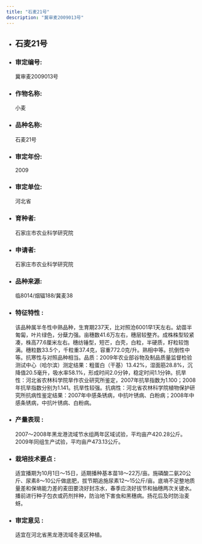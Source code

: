 ```yaml
---
title: "石麦21号"
description: "冀审麦2009013号"
---
```

* ## 石麦21号
* ###  审定编号:  
   冀审麦2009013号

*  ### 作物名称:  
   小麦

*   ###  品种名称: 
    石麦21号

*   ### 审定年份: 
    2009

*   ### 审定单位:  
    河北省

*   ### 育种者:  
    石家庄市农业科学研究院 

*   ### 申请者:  
    石家庄市农业科学研究院

*   ### 品种来源:  
    临8014/烟辐188/冀麦38

*   ### 特征特性 : 
    该品种属半冬性中熟品种，生育期237天，比对照沧6001早1天左右。幼苗半匍匐，叶片绿色，分蘖力强。亩穗数41.6万左右，穗层较整齐。成株株型较紧凑，株高77.6厘米左右。穗纺锤型，短芒，白壳，白粒，半硬质，籽粒较饱满。穗粒数33.5个，千粒重37.4克，容重772.0克/升。熟相中等。抗倒性中等。抗寒性与对照品种相当。品质：2009年农业部谷物及制品质量监督检验测试中心（哈尔滨）测定结果：粗蛋白（干基）13.42%，湿面筋28.8%，沉降值20.5毫升，吸水率58.1%，形成时间2.0分钟，稳定时间1.1分钟。抗旱性：河北省农林科学院旱作农业研究所鉴定，2007年抗旱指数为1.100；2008年抗旱指数分别为1.141。抗旱性较强。抗病性：河北省农林科学院植物保护研究所抗病性鉴定结果：2007年中感条锈病，中抗叶锈病、白粉病；2008年中感条锈病，中抗叶锈病、白粉病。

*   ### 产量表现 : 
    2007～2008年黑龙港流域节水组两年区域试验，平均亩产420.28公斤。2009年同组生产试验，平均亩产473.13公斤。

*   ### 栽培技术要点 : 
    适宜播期为10月1日～15日，适期播种基本苗18～22万/亩。施磷酸二氨20公斤、尿素8～10公斤做底肥，拔节期追施尿素12～15公斤/亩。底墒不足整地质量差和保墒能力差的麦田要浇好封冻水，春季应浇好拔节和抽穗两次关键水。播前进行种子包衣或药剂拌种，防治地下害虫和黑穗病。扬花后及时防治麦蚜。

*   ### 审定意见 : 
    适宜在河北省黑龙港流域冬麦区种植。
